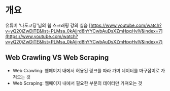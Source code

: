 # 개요
유튜버 '나도코딩'님의 웹 스크래핑 강의 실습
[https://www.youtube.com/watch?v=yQ20jZwDjTE&list=PLMsa_0kAjjrd8hYYCwbAuDsXZmHpqHvlV&index=7](https://www.youtube.com/watch?v=yQ20jZwDjTE&list=PLMsa_0kAjjrd8hYYCwbAuDsXZmHpqHvlV&index=7)


## Web Crawling VS Web Scraping
- Web Crawling: 웹페이지 내에서 허용된 링크를 따라 가며 데이터를 마구잡이로 가져오는 것
- Web Scraping: 웹페이지 내에서 필요한 부분의 데이터만 가져오는 것